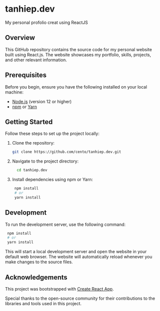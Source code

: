 # tanhiep.dev

My personal profolio creat using ReactJS


## Overview

This GitHub repository contains the source code for my personal website built using React.js. The website showcases my portfolio, skills, projects, and other relevant information.

## Prerequisites

Before you begin, ensure you have the following installed on your local machine:

- [Node.js](https://nodejs.org/) (version 12 or higher)
- [npm](https://www.npmjs.com/) or [Yarn](https://yarnpkg.com/)

## Getting Started

Follow these steps to set up the project locally:

1. Clone the repository:

   ```bash
   git clone https://github.com/cento/tanhiep.dev.git

2. Navigate to the project directory:

   ```bash
     cd tanhiep.dev
   
3. Install dependencies using npm or Yarn:
   
    ```bash
     npm install
     # or
     yarn install

## Development

To run the development server, use the following command:

  ```bash
   npm install
   # or
   yarn install
  ```

This will start a local development server and open the website in your default web browser. The website will automatically reload whenever you make changes to the source files.


## Acknowledgements

This project was bootstrapped with [Create React App](https://github.com/facebook/create-react-app).

Special thanks to the open-source community for their contributions to the libraries and tools used in this project.
